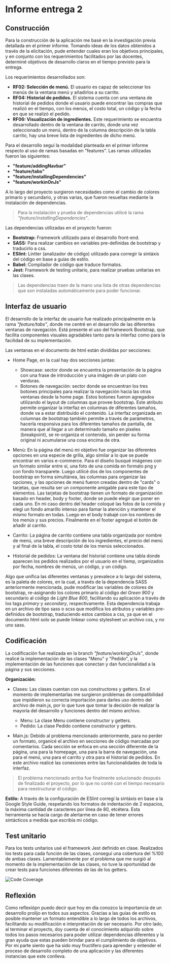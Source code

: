 # Informe entrega 2

## Construcción
Para la construcción de la aplicación me basé en la investigación previa detallada en el primer informe.
Tomando ideas de los datos obtenidos a través de la elicitación, pude entender cuales eran los objetivos principales, y en conjunto con los requerimientos facilitados por las docentes, determiné objetivos de desarrollo claros en el tiempo previsto para la entrega.

Los requerimientos desarrollados son:
- **RF02: Selección de menú.** El usuario es capaz de seleccionar los menús de la ventana menú y añadirlos a su carrito.
- **RF04: Historial de pedidos.** El sistema cuenta con una ventana de historial de pedidos donde el usuario puede 
        encontrar las compras que realizó en el tiempo, con los menús, el costo total, un código y la fecha en que se realizó
        el pedido.
- **RF06: Visualización de ingredientes.** Este requerimiento se encuentra desarrollado dentro de la ventana de carrito, donde una vez
        seleccionado un menú, dentro de la columna descripción de la tabla carrito, hay una breve lista de ingredientes de dicho menú.

Para el desarrollo seguí la modalidad planteada en el primer informe respecto al uso de ramas basadas en "features". 
Las ramas utilizadas fueron las siguientes:
- **"feature/addingNavbar"**
- **"feature/tabs"**
- **"feature/installingDependencies"**
- **"feature/workinOnJs"**

A lo largo del proyecto surgieron necesidades como el cambio de colores primario y secundario, y otras varias, que fueron resueltas
mediante la instalación de dependencias. 

>Para la instalación y prueba de dependencias utilicé la rama *"feature/installingDependencies"*. 

Las dependencias utilizadas en el proyecto fueron:
- **Bootstrap:** Framework utilizado para el desarrollo front-end.
- **SASS:** Para realizar cambios en variables pre-definidas de bootstrap y traducirlo a css.
- **ESlint:** Lintter (analizador de código) utilizado para corregir la sintáxis del código en base a guías de estilo.
- **Babel:** Compilador de código que traduce formatos.
- **Jest:** Framework de testing unitario, para realizar pruebas unitarias en las clases.

>Las dependencias traen de la mano una lista de otras dependencias que son instaladas automáticamente para poder funcionar.

## Interfaz de usuario
El desarrollo de la interfaz de usuario fue realizado principalmente en la rama *"feature/tabs"*, donde me centré en el desarrollo de las diferentes ventanas de navegación.
Está presente el uso del framework Bootstrap, que facilita componentes visuales agradables tanto para la interfaz como para la facilidad de su implementación.

Las ventanas en el documento de html están divididas por secciones: 
- Home Page, en la cual hay dos secciones juntas:
  - Showcase: sector donde se encuentra la presentación de la página con una frase de introducción y una imágen de un plato con verduras.
  - Botones de navegación: sector donde se encuentran los tres botones principales para realizar la navegación hacia las otras ventanas desde 
    la home page. Estos botones fueron agregados utilizando el layout de columnas que provee bootstrap.
    Este atributo permite organizar la interfaz en columnas de diferentes tamaños, donde va a estar distribuido el contenido. La interfaz organizada en columnas de bootstrap también permite a través de parámetros, hacerla responsiva para los diferentes tamaños de pantalla, de manera que al llegar a un determinado tamaño en pixeles (breakpoint), se re-organiza el contenido, sin perder su forma original ni acumularse una cosa encima de otra.

- Menú: En la página del menú mi objetivo fue organizar las diferentes opciones en una especie de grilla, algo similar a lo que se puede
    encontrar en varios e-commerce. 
    Para el diseño busqué imágenes con un formato similar entre sí, una foto de una comida en formato png y con fondo transparete. 
    Luego utilicé dos de los componentes de bootstrap en forma simultánea, las columnas para organizar las opciones, y las opciones de menú 
    fueron creadas dentro de "cards" o tarjetas, que resulta ser un componente amigable para este tipo de elementos. Las tarjetas de bootstrap 
    tienen un formato de organización basado en header, body y footer, donde se puede elegir que poner en cada uno. En mi caso dentro del header coloqué las fotos de la comida y elegí un fondo amarillo intenso para llamar la atención y mantener el mismo formato en todas. Luego en el body trabajé con los nombres de los menús y sus precios. Finalmente en el footer agregué el botón de añadir al carrito.

- Carrito: La página de carrito contiene una tabla organizada por nombre de menú, una breve descripción de los ingredientes, el precio del menú 
    y al final de la tabla, el costo total de los menús seleccionados.

- Historial de pedidos: La ventana del historial contiene una tabla donde aparecen los pedidos realizados por el usuario en el tiemp,
    organizados por fecha, nombres de menús, un código, y un código.

Algo que unifica las diferentes ventanas y prevalece a lo largo del sistema, es la paleta de colores, en la cual, a través de la dependencia SASS anteriormente mencionada, pude modificar las variables de colores de bootstrap, re-asignando los colores primario al código del *Green 900*
y secundario al código de *Light Blue 800*, facilitando su aplicación a través de los tags *primary* y *secondary*, respectivamente.
Esta dependencia trabaja en un archivo de tipo sass o scss que modifica los atributos y variables pre-definidos de bootstrap, traduciendo estos
cambios a css, ya que en el documento html solo se puede linkear como stylesheet un archivo css, y no uno sass.

## Codificación
La codificación fue realizada en la branch *"feature/workingOnJs"*, donde realicé la implementación de las clases "Menu" y "Pedido", y la implementación de las funciones que conectan y dan funcionalidad a la página y sus secciones.

**Organización:** 
- Clases: Las clases cuentan con sus constructores y getters. En el momento de implementarlas me surgieron problemas de compatibilidad que
    impidieron su correcta importación para darles uso dentro del archivo de main.js, por lo que tuve que tomar la decisión de realizar la mayoría del desarrollo y funciones dentro del mismo archivo.
    - Menu: La clase Menu contiene constructor y getters.
    - Pedido: La clase Pedido contiene constructor y getters.

- Main.js: Debido al problema mencionado anteriormente, para no perder un formato, organicé el archivo en secciones de código marcadas por
    comentarios. Cada sección se enfoca en una sección diferernte de la página, una para la homepage, una para la barra de navegación, 
    una para el menú, una para el carrito y otra para el historial de pedidos.
    En este archivo realicé las conexiones entre las funcionalidades de toda la interfaz.

>El problema mencionado arriba fue finalmente solucionado después de finalizado el proyecto, por lo que no conté con el tiempo necesario 
para reestructurar el código.

**Estilo:** A través de la configuración de ESlint corregí la sintáxis en base a la Google Style Guide, respetando los formatos de indentación
    de 2 espacios, la máxima cantidad de caracteres por línea de 80, etcétera.
    Esta herramienta se hacía cargo de alertarme en caso de tener errores sintácticos a medida que escribía mi código.

## Test unitario
Para los tests unitarios usé el framework Jest definido en clase. Realizados los tests para cada función de las clases,
conseguí una cobertura del %100 de ambas clases.
Lamentablemente por el problema que me surgió al momento de la implementación de las clases, no tuve la oportunidad de crear tests para 
funciones diferentes de las de los getters.

![Code Coverage](/docs/Im%C3%A1genes%20informe%202/codeCoverage.png "Jest")

## Reflexión
Como reflexiópn puedo decir que hoy en día conozco la importancia de un desarrollo prolijo en todos sus aspectos. Gracias a las guías
de estilo es posible mantener un formato entendible a lo largo de todos los archivos, facilitando su modificación e interpretación
de ser necesario.
Por otro lado, al terminar el proyecto, doy cuenta de el conocimiento adquirido sobre todos los pasos necesarios para poder
utilizar dependencias diferentes y la gran ayuda que estas pueden brindar para el cumplimiento de objetivos.
Por mi parte siento que ha sido muy fructifero para aprender y entender el proceso de desarrollo completo de una aplicación y las
diferentes instancias que este conlleva.
